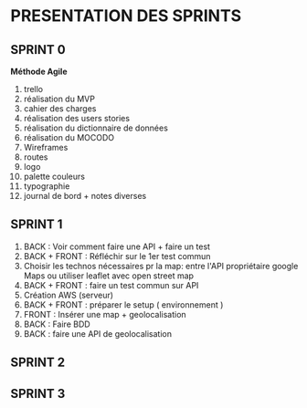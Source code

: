 # PRESENTATION DES SPRINTS

## SPRINT 0

**Méthode Agile** 

1. trello
2. réalisation du MVP
3. cahier des charges
4. réalisation des users stories
5. réalisation du dictionnaire de données
6. réalisation du MOCODO
7. Wireframes
8. routes
9. logo
10. palette couleurs
11. typographie
12. journal de bord + notes diverses

## SPRINT 1

1. BACK : Voir comment faire une API  + faire un test
2. BACK + FRONT : Réfléchir sur le 1er test commun 
2. Choisir les technos nécessaires pr la map: entre l'API propriétaire google Maps ou utiliser leaflet avec open street map
3. BACK + FRONT : faire un test commun sur API
4. Création AWS (serveur)
5. BACK + FRONT : préparer le setup ( environnement )
6. FRONT : Insérer une map + geolocalisation
8. BACK : Faire BDD
7. BACK : faire une API  de geolocalisation
 

## SPRINT 2


## SPRINT 3